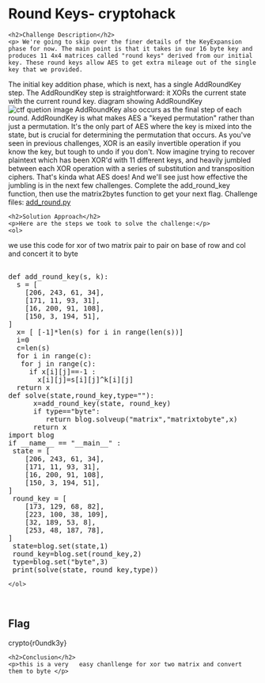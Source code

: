 
<!DOCTYPE html>
<html>
 
<body>
    <h1>Round Keys- cryptohack</h1>

    <h2>Challenge Description</h2>
    <p> We're going to skip over the finer details of the KeyExpansion phase for now. The main point is that it takes in our 16 byte key and produces 11 4x4 matrices called "round keys" derived from our initial key. These round keys allow AES to get extra mileage out of the single key that we provided.
The initial key addition phase, which is next, has a single AddRoundKey step. The AddRoundKey step is straightforward: it XORs the current state with the current round key.
diagram showing AddRoundKey
 <img src=" https://cybersecctf.github.io/blog/2024/practice/cryptohack/symmenticcryptography/RoundKeys/AddRoundKey.png" alt="ctf quetion image" class="inline"/>
 AddRoundKey also occurs as the final step of each round. AddRoundKey is what makes AES a "keyed permutation" rather than just a permutation. It's the only part of AES where the key is mixed into the state, but is crucial for determining the permutation that occurs.
As you've seen in previous challenges, XOR is an easily invertible operation if you know the key, but tough to undo if you don't. Now imagine trying to recover plaintext which has been XOR'd with 11 different keys, and heavily jumbled between each XOR operation with a series of substitution and transposition ciphers. That's kinda what AES does! And we'll see just how effective the jumbling is in the next few challenges.
Complete the add_round_key function, then use the matrix2bytes function to get your next flag.
Challenge files:
<a href="https://cybersecctf.github.io/blog/2024/practice/cryptohack/symmenticcryptography/RoundKeys/add_round_key.py">add_round.py</a>
</p>
 
    <h2>Solution Approach</h2>
    <p>Here are the steps we took to solve the challenge:</p>
    <ol>
we use this code for xor of two matrix pair to pair on base of row and col and concert it  to byte 

<pre>

def add_round_key(s, k):
  s = [
    [206, 243, 61, 34],
    [171, 11, 93, 31],
    [16, 200, 91, 108],
    [150, 3, 194, 51],
]
  x= [ [-1]*len(s) for i in range(len(s))]
  i=0
  c=len(s)
  for i in range(c):
   for j in range(c):
     if x[i][j]==-1 :
       x[i][j]=s[i][j]^k[i][j]
  return x  
def solve(state,round_key,type=""):
      x=add_round_key(state, round_key)
      if type=="byte":
         return blog.solveup("matrix","matrixtobyte",x)
      return x         
import blog
if __name__ == "__main__" :
 state = [
    [206, 243, 61, 34],
    [171, 11, 93, 31],
    [16, 200, 91, 108],
    [150, 3, 194, 51],
]
 round_key = [
    [173, 129, 68, 82],
    [223, 100, 38, 109],
    [32, 189, 53, 8],
    [253, 48, 187, 78],
]
 state=blog.set(state,1)
 round_key=blog.set(round_key,2) 
 type=blog.set("byte",3)
 print(solve(state, round_key,type))
</pre>
       
     
    </ol>
<br>
    <h2>Flag</h2>
    <p class="flag">crypto{r0undk3y}
</p>

    <h2>Conclusion</h2>
    <p>this is a very   easy chanllenge for xor two matrix and convert them to byte </p>
</body>
</html>

 

